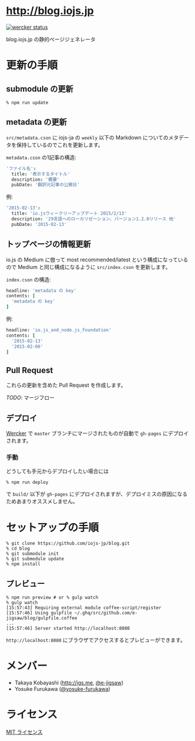 http://blog.iojs.jp
===================

[![wercker status](https://app.wercker.com/status/6d23b59262d4d133acc9429204d511f8/s/master "wercker status")](https://app.wercker.com/project/bykey/6d23b59262d4d133acc9429204d511f8)

blog.iojs.jp の静的ページジェネレータ

# 更新の手順

## submodule の更新

```
% npm run update
```

## metadata の更新

`src/metadata.cson` に iojs-ja の `weekly` 以下の Markdown についてのメタデータを保持しているのでこれを更新します。

`metadata.cson` の1記事の構造:

```cson
'ファイル名':
  title: '表示するタイトル'
  description: '概要'
  pubDate: '翻訳元記事の公開日'
```

例:

```cson
'2015-02-13':
  title: 'io.jsウィークリーアップデート 2015/2/13'
  description: '29言語へのローカリゼーション、バージョン1.2.0リリース 他'
  pubDate: '2015-02-13'
```

## トップページの情報更新

io.js の Medium に倣って most recommended/latest という構成になっているので Medium と同じ構成になるように `src/index.cson` を更新します。

`index.cson` の構造:

```cson
headline: 'metadata の key'
contents: [
  'metadata の key'
]
```

例:

```cson
headline: 'io.js_and_node.js_Foundation'
contents: [
  '2015-02-13'
  '2015-02-06'
]
```

## Pull Request

これらの更新を含めた Pull Request を作成します。

*TODO*: マージフロー

## デプロイ

[Wercker](https://app.wercker.com/project/bykey/6d23b59262d4d133acc9429204d511f8) で `master` ブランチにマージされたものが自動で `gh-pages` にデプロイされます。

### 手動

どうしても手元からデプロイしたい場合には

```
% npm run deploy
```

で `build/` 以下が `gh-pages` にデプロイされますが、デプロイミスの原因になるためあまりオススメしません。

# セットアップの手順

```
% git clone https://github.com/iojs-jp/blog.git
% cd blog
% git submodule init
% git submodule update
% npm install
```

## プレビュー

```
% npm run preview # or % gulp watch
% gulp watch
[15:57:43] Requiring external module coffee-script/register
[15:57:46] Using gulpfile ~/.ghq/src/github.com/e-jigsaw/blog/gulpfile.coffee
...
[15:57:46] Server started http://localhost:8080
```

`http://localhost:8080` にブラウザでアクセスするとプレビューができます。

# メンバー

* Takaya Kobayashi (http://jgs.me, [@e-jigsaw](http://github.com/e-jigsaw))
* Yosuke Furukawa ([@yosuke-furukawa](https://github.com/yosuke-furukawa))

# ライセンス

[MIT ライセンス](https://tldrlegal.com/license/mit-license)

